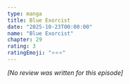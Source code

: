 ```yaml
---
type: manga
title: Blue Exorcist
date: "2025-10-23T00:00:00"
name: "Blue Exorcist"
chapter: 29
rating: 3
ratingEmoji: "⭐️⭐️⭐️"
---
```


_[No review was written for this episode]_